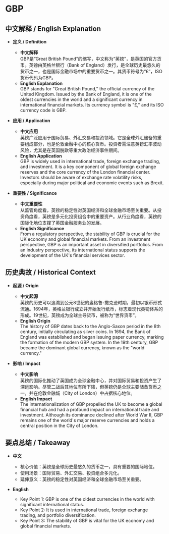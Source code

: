 # GBP

## 中文解释 / English Explanation

* **定义 / Definition**  
  - **中文解释**  
    GBP是“Great British Pound”的缩写，中文称为“英镑”，是英国的官方货币。英镑由英格兰银行（Bank of England）发行，是全球历史最悠久的货币之一，也是国际金融市场中的重要货币之一。其货币符号为“£”，ISO货币代码为GBP。  
  - **English Explanation**  
    GBP stands for "Great British Pound," the official currency of the United Kingdom. Issued by the Bank of England, it is one of the oldest currencies in the world and a significant currency in international financial markets. Its currency symbol is "£," and its ISO currency code is GBP.

* **应用 / Application**  
  - **中文应用**  
    英镑广泛应用于国际贸易、外汇交易和投资领域。它是全球外汇储备的重要组成部分，也是伦敦金融中心的核心货币。投资者需注意英镑汇率波动风险，尤其是在英国脱欧等重大政治经济事件期间。  
  - **English Application**  
    GBP is widely used in international trade, foreign exchange trading, and investment. It is a key component of global foreign exchange reserves and the core currency of the London financial center. Investors should be aware of exchange rate volatility risks, especially during major political and economic events such as Brexit.

* **重要性 / Significance**  
  - **中文重要性**  
    从监管角度看，英镑的稳定性对英国经济和全球金融市场至关重要。从投资角度看，英镑是多元化投资组合中的重要资产。从行业角度看，英镑的国际化地位支撑了英国金融服务业的发展。  
  - **English Significance**  
    From a regulatory perspective, the stability of GBP is crucial for the UK economy and global financial markets. From an investment perspective, GBP is an important asset in diversified portfolios. From an industry perspective, its international status supports the development of the UK's financial services sector.

## 历史典故 / Historical Context

* **起源 / Origin**  
  - **中文起源**  
    英镑的历史可以追溯到公元8世纪的盎格鲁-撒克逊时期，最初以银币形式流通。1694年，英格兰银行成立并开始发行纸币，标志着现代英镑体系的形成。19世纪，英镑成为全球主导货币，被称为“世界货币”。  
  - **English Origin**  
    The history of GBP dates back to the Anglo-Saxon period in the 8th century, initially circulating as silver coins. In 1694, the Bank of England was established and began issuing paper currency, marking the formation of the modern GBP system. In the 19th century, GBP became the dominant global currency, known as the "world currency."

* **影响 / Impact**  
  - **中文影响**  
    英镑的国际化推动了英国成为全球金融中心，并对国际贸易和投资产生了深远影响。尽管二战后其地位有所下降，但英镑仍是全球主要储备货币之一，并在伦敦金融城（City of London）中占据核心地位。  
  - **English Impact**  
    The internationalization of GBP propelled the UK to become a global financial hub and had a profound impact on international trade and investment. Although its dominance declined after World War II, GBP remains one of the world's major reserve currencies and holds a central position in the City of London.

## 要点总结 / Takeaway

* **中文**  
  - 核心价值：英镑是全球历史最悠久的货币之一，具有重要的国际地位。  
  - 使用场景：国际贸易、外汇交易、投资组合多元化。  
  - 延伸意义：英镑的稳定性对英国经济和全球金融市场至关重要。  

* **English**  
  - Key Point 1: GBP is one of the oldest currencies in the world with significant international status.  
  - Key Point 2: It is used in international trade, foreign exchange trading, and portfolio diversification.  
  - Key Point 3: The stability of GBP is vital for the UK economy and global financial markets.